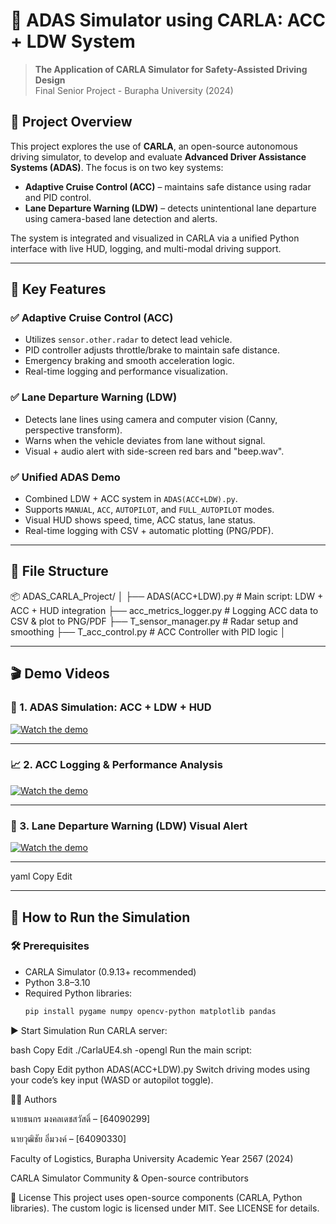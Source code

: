 # 🚗 ADAS Simulator using CARLA: ACC + LDW System

> **The Application of CARLA Simulator for Safety-Assisted Driving Design**  
> Final Senior Project - Burapha University (2024)

## 📌 Project Overview

This project explores the use of **CARLA**, an open-source autonomous driving simulator, to develop and evaluate **Advanced Driver Assistance Systems (ADAS)**. The focus is on two key systems:

- **Adaptive Cruise Control (ACC)** – maintains safe distance using radar and PID control.
- **Lane Departure Warning (LDW)** – detects unintentional lane departure using camera-based lane detection and alerts.

The system is integrated and visualized in CARLA via a unified Python interface with live HUD, logging, and multi-modal driving support.

---

## 🧠 Key Features

### ✅ Adaptive Cruise Control (ACC)
- Utilizes `sensor.other.radar` to detect lead vehicle.
- PID controller adjusts throttle/brake to maintain safe distance.
- Emergency braking and smooth acceleration logic.
- Real-time logging and performance visualization.

### ✅ Lane Departure Warning (LDW)
- Detects lane lines using camera and computer vision (Canny, perspective transform).
- Warns when the vehicle deviates from lane without signal.
- Visual + audio alert with side-screen red bars and "beep.wav".

### ✅ Unified ADAS Demo
- Combined LDW + ACC system in `ADAS(ACC+LDW).py`.
- Supports `MANUAL`, `ACC`, `AUTOPILOT`, and `FULL_AUTOPILOT` modes.
- Visual HUD shows speed, time, ACC status, lane status.
- Real-time logging with CSV + automatic plotting (PNG/PDF).

---

## 📁 File Structure

📦 ADAS_CARLA_Project/ │ ├── ADAS(ACC+LDW).py # Main script: LDW + ACC + HUD integration ├── acc_metrics_logger.py # Logging ACC data to CSV & plot to PNG/PDF ├── T_sensor_manager.py # Radar setup and smoothing ├── T_acc_control.py # ACC Controller with PID logic │

---
## 🎬 Demo Videos

### 🚗 1. ADAS Simulation: ACC + LDW + HUD
[![Watch the demo](https://img.youtube.com/vi/XGa_XzYuVyA/maxresdefault.jpg)](https://youtu.be/XGa_XzYuVyA)

---

### 📈 2. ACC Logging & Performance Analysis
[![Watch the demo](https://img.youtube.com/vi/IOnO5zjLFlw/maxresdefault.jpg)](https://youtu.be/IOnO5zjLFlw)

---

### 🧠 3. Lane Departure Warning (LDW) Visual Alert
[![Watch the demo](https://img.youtube.com/vi/su1HLTpOqd8/maxresdefault.jpg)](https://youtu.be/su1HLTpOqd8)

---
yaml
Copy
Edit

---

## 🧪 How to Run the Simulation

### 🛠️ Prerequisites
- CARLA Simulator (0.9.13+ recommended)
- Python 3.8–3.10
- Required Python libraries:
  ```bash
  pip install pygame numpy opencv-python matplotlib pandas
▶️ Start Simulation
Run CARLA server:

bash
Copy
Edit
./CarlaUE4.sh -opengl
Run the main script:

bash
Copy
Edit
python ADAS(ACC+LDW).py
Switch driving modes using your code’s key input (WASD or autopilot toggle).

👨‍💻 Authors

นายธนกร มงคลเดชสวัสดิ์ – [64090299]

นายวุฒิชัย อิ่มวงค์ – [64090330]

Faculty of Logistics, Burapha University
Academic Year 2567 (2024)

CARLA Simulator Community & Open-source contributors

📄 License
This project uses open-source components (CARLA, Python libraries). The custom logic is licensed under MIT. See LICENSE for details.

